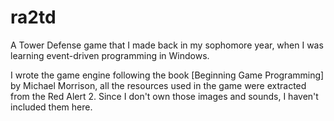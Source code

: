 ra2td
=====

A Tower Defense game that I made back in my sophomore year, when I was learning event-driven programming in Windows.

I wrote the game engine following the book [Beginning Game Programming] by Michael Morrison, all the resources used in the game were extracted from the Red Alert 2. Since I don't own those images and sounds, I haven't included them here.
